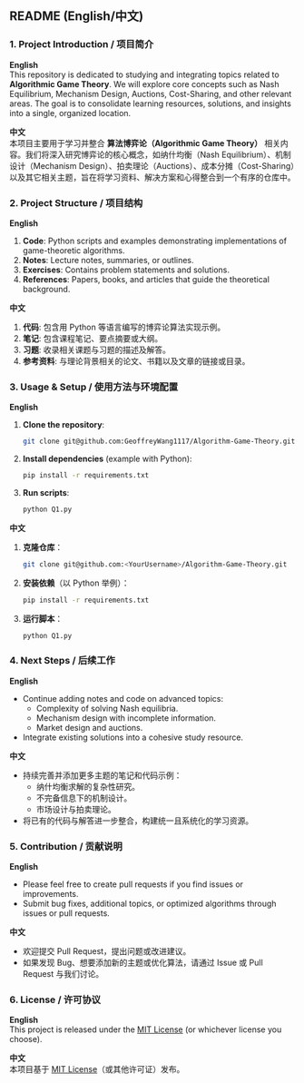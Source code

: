 ## README (English/中文)

### 1. Project Introduction / 项目简介

**English**  
This repository is dedicated to studying and integrating topics related to **Algorithmic Game Theory**. We will explore core concepts such as Nash Equilibrium, Mechanism Design, Auctions, Cost-Sharing, and other relevant areas. The goal is to consolidate learning resources, solutions, and insights into a single, organized location.

**中文**  
本项目主要用于学习并整合 **算法博弈论（Algorithmic Game Theory）** 相关内容。我们将深入研究博弈论的核心概念，如纳什均衡（Nash Equilibrium）、机制设计（Mechanism Design）、拍卖理论（Auctions）、成本分摊（Cost-Sharing）以及其它相关主题，旨在将学习资料、解决方案和心得整合到一个有序的仓库中。

### 2. Project Structure / 项目结构

**English**  
1. **Code**: Python scripts and examples demonstrating implementations of game-theoretic algorithms.  
2. **Notes**: Lecture notes, summaries, or outlines.  
3. **Exercises**: Contains problem statements and solutions.  
4. **References**: Papers, books, and articles that guide the theoretical background.

**中文**  
1. **代码**: 包含用 Python 等语言编写的博弈论算法实现示例。  
2. **笔记**: 包含课程笔记、要点摘要或大纲。  
3. **习题**: 收录相关课题与习题的描述及解答。  
4. **参考资料**: 与理论背景相关的论文、书籍以及文章的链接或目录。

### 3. Usage & Setup / 使用方法与环境配置

**English**  
1. **Clone the repository**:
   ```bash
   git clone git@github.com:GeoffreyWang1117/Algorithm-Game-Theory.git
   ```
2. **Install dependencies** (example with Python):
   ```bash
   pip install -r requirements.txt
   ```
3. **Run scripts**:
   ```bash
   python Q1.py
   ```

**中文**  
1. **克隆仓库**：
   ```bash
   git clone git@github.com:<YourUsername>/Algorithm-Game-Theory.git
   ```
2. **安装依赖**（以 Python 举例）：
   ```bash
   pip install -r requirements.txt
   ```
3. **运行脚本**：
   ```bash
   python Q1.py
   ```

### 4. Next Steps / 后续工作

**English**  
- Continue adding notes and code on advanced topics:  
  - Complexity of solving Nash equilibria.  
  - Mechanism design with incomplete information.  
  - Market design and auctions.  
- Integrate existing solutions into a cohesive study resource.

**中文**  
- 持续完善并添加更多主题的笔记和代码示例：  
  - 纳什均衡求解的复杂性研究。  
  - 不完备信息下的机制设计。  
  - 市场设计与拍卖理论。  
- 将已有的代码与解答进一步整合，构建统一且系统化的学习资源。

### 5. Contribution / 贡献说明

**English**  
- Please feel free to create pull requests if you find issues or improvements.  
- Submit bug fixes, additional topics, or optimized algorithms through issues or pull requests.

**中文**  
- 欢迎提交 Pull Request，提出问题或改进建议。  
- 如果发现 Bug、想要添加新的主题或优化算法，请通过 Issue 或 Pull Request 与我们讨论。

### 6. License / 许可协议

**English**  
This project is released under the [MIT License](./LICENSE) (or whichever license you choose).

**中文**  
本项目基于 [MIT License](./LICENSE)（或其他许可证）发布。

